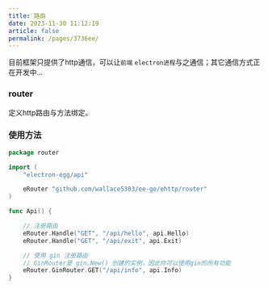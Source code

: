 ```yaml
---
title: 路由
date: 2023-11-30 11:12:19
article: false
permalink: /pages/3736ee/
---
```


目前框架只提供了http通信，可以让`前端` `electron进程`与之通信；其它通信方式正在开发中...

### router
定义http路由与方法绑定。

### 使用方法

```go
package router

import (
	"electron-egg/api"

	eRouter "github.com/wallace5303/ee-go/ehttp/router"
)

func Api() {

	// 注册路由
	eRouter.Handle("GET", "/api/hello", api.Hello)
	eRouter.Handle("GET", "/api/exit", api.Exit)

	// 使用 gin 注册路由
    // GinRouter是 gin.New() 创建的实例，因此你可以使用gin的所有功能
	eRouter.GinRouter.GET("/api/info", api.Info)
}
```


